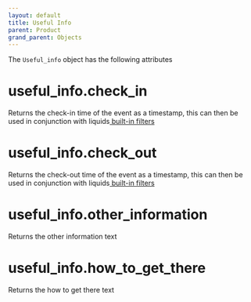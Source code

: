 ```yaml
---
layout: default
title: Useful Info
parent: Product
grand_parent: Objects
---
```


The `Useful_info` object has the following attributes

# useful_info.check_in

Returns the check-in time of the event as a timestamp, this can then be used in conjunction with liquids[ built-in filters ](https://shopify.github.io/liquid/filters/date/)

# useful_info.check_out

Returns the check-out time of the event as a timestamp, this can then be used in conjunction with liquids[ built-in filters ](https://shopify.github.io/liquid/filters/date/)

# useful_info.other_information

Returns the other information text

# useful_info.how_to_get_there

Returns the how to get there text

